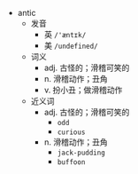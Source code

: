- antic
  - 发音
    - 英 `/'æntɪk/`
    - 美 `/undefined/`
  - 词义
    - adj. 古怪的；滑稽可笑的
    - n. 滑稽动作；丑角
    - v. 扮小丑；做滑稽动作
  - 近义词
    - adj. 古怪的；滑稽可笑的
      - `odd`
      - `curious`
    - n. 滑稽动作；丑角
      - `jack-pudding`
      - `buffoon`
